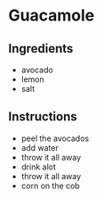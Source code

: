 # Guacamole
## Ingredients
* avocado
* lemon
* salt
## Instructions
 * peel the avocados
 * add water
 * throw it all away
 * drink alot
 * throw it all away
 * corn on the cob